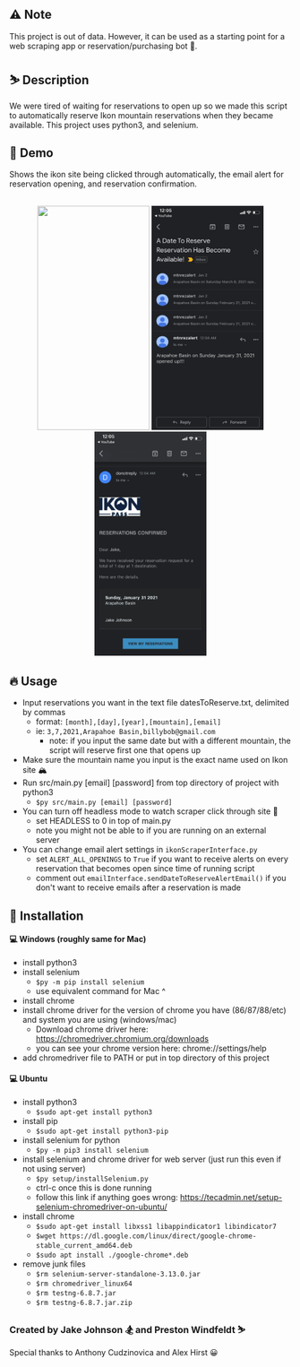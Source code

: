 ## :warning: Note
This project is out of data. However, it can be used as a starting point for a web scraping app or reservation/purchasing bot :robot:.

## :skier: Description

We were tired of waiting for reservations to open up so we made this script to automatically reserve Ikon mountain reservations when they became available. This project uses python3, and selenium.

## :movie_camera: Demo
Shows the ikon site being clicked through automatically, the email alert for reservation opening, and reservation confirmation.
<br><br>
<div align="center">
<img src="demo/demo.GIF" width="200" height="400" />
<img src="demo/mtn_rez.png" width="200" height="400" />
<img src="demo/res_confirmed.png" width="200" height="400" />
</div>

## :fire: Usage

- Input reservations you want in the text file datesToReserve.txt, delimited by commas
  - format: `[month],[day],[year],[mountain],[email]`
  - ie: `3,7,2021,Arapahoe Basin,billybob@gmail.com`
  	- note: if you input the same date but with a different mountain, the script will reserve first one that opens up
- Make sure the mountain name you input is the exact name used on Ikon site :mountain_snow:
- Run src/main.py [email] [password] from top directory of project with python3
  - `$py src/main.py [email] [password]`
- You can turn off headless mode to watch scraper click through site :eyes:
  - set HEADLESS to 0 in top of main.py
  - note you might not be able to if you are running on an external server
- You can change email alert settings in `ikonScraperInterface.py`
	- set `ALERT_ALL_OPENINGS` to `True` if you want to receive alerts on every reservation that becomes open since time of running script
	- comment out `emailInterface.sendDateToReserveAlertEmail()` if you don't want to receive emails after a reservation is made

## :electric_plug: Installation

#### :computer: Windows (roughly same for Mac)
- install python3
- install selenium
	- `$py -m pip install selenium`
	- use equivalent command for Mac ^
- install chrome
- install chrome driver for the version of chrome you have (86/87/88/etc) and system you are using (windows/mac)
	- Download chrome driver here: https://chromedriver.chromium.org/downloads
	- you can see your chrome version here: chrome://settings/help
- add chromedriver file to PATH or put in top directory of this project

#### :computer: Ubuntu
- install python3
	- `$sudo apt-get install python3`
- install pip
	- `$sudo apt-get install python3-pip`
- install selenium for python
	- `$py -m pip3 install selenium`
- install selenium and chrome driver for web server (just run this even if not using server)
	- `$py setup/installSelenium.py`
	- ctrl-c once this is done running
	- follow this link if anything goes wrong: https://tecadmin.net/setup-selenium-chromedriver-on-ubuntu/
- install chrome
	- `$sudo apt-get install libxss1 libappindicator1 libindicator7`
	- `$wget https://dl.google.com/linux/direct/google-chrome-stable_current_amd64.deb`
	- `$sudo apt install ./google-chrome*.deb`
- remove junk files
	- `$rm selenium-server-standalone-3.13.0.jar`
	- `$rm chromedriver_linux64`
	- `$rm testng-6.8.7.jar`
	- `$rm testng-6.8.7.jar.zip`

### Created by Jake Johnson :snowboarder: and Preston Windfeldt :skier:
Special thanks to Anthony Cudzinovica and Alex Hirst :grinning:
